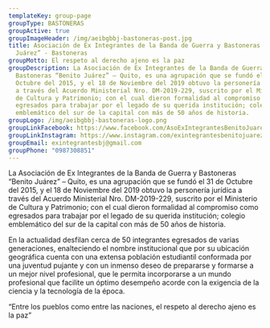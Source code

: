 ```yaml
---
templateKey: group-page
groupType: BASTONERAS
groupActive: true
groupImageHeader: /img/aeibgbbj-bastoneras-post.jpg
title: Asociación de Ex Integrantes de la Banda de Guerra y Bastoneras “Benito
  Juárez” - Bastoneras
groupMotto: El respeto al derecho ajeno es la paz
groupDescription: La Asociación de Ex Integrantes de la Banda de Guerra y
  Bastoneras “Benito Juárez” – Quito, es una agrupación que se fundó el 31 de
  Octubre del 2015, y el 18 de Noviembre del 2019 obtuvo la personería jurídica
  a través del Acuerdo Ministerial Nro. DM-2019-229, suscrito por el Ministerio
  de Cultura y Patrimonio; con el cual dieron formalidad al compromiso como
  egresados para trabajar por el legado de su querida institución; colegio
  emblemático del sur de la capital con más de 50 años de historia.
groupLogo: /img/aeibgbbj-bastoneras-logo.png
groupLinkFacebook: https://www.facebook.com/AsoExIntegrantesBenitoJuarez
groupLinkInstagram: https://www.instagram.com/exintegrantesbenitojuarez/
groupEmail: exintegrantesbj@gmail.com
groupPhone: "0987308851"
---
```

La Asociación de Ex Integrantes de la Banda de Guerra y Bastoneras “Benito Juárez” – Quito, es una agrupación que se fundó el 31 de Octubre del 2015, y el 18 de Noviembre del 2019 obtuvo la personería jurídica a través del Acuerdo Ministerial Nro. DM-2019-229, suscrito por el Ministerio de Cultura y Patrimonio; con el cual dieron formalidad al compromiso como egresados para trabajar por el legado de su querida institución; colegio emblemático del sur de la capital con más de 50 años de historia.

En la actualidad desfilan cerca de 50 integrantes egresados de varias generaciones, enalteciendo el nombre institucional que por su ubicación geográfica cuenta con una extensa población estudiantil conformada por una juventud pujante y con un inmenso deseo de prepararse y formarse a un mejor nivel profesional, que le permita incorporarse a un mundo profesional que facilite un óptimo desempeño acorde con la exigencia de la ciencia y la tecnología de la época.

“Entre los pueblos como entre las naciones, el respeto al derecho ajeno es la paz”